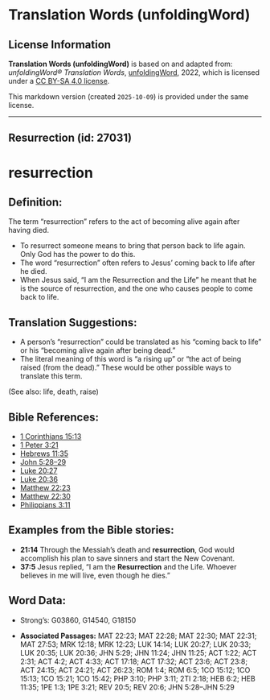 # Translation Words (unfoldingWord)

## License Information

**Translation Words (unfoldingWord)** is based on and adapted from: _unfoldingWord® Translation Words_, [unfoldingWord](https://unfoldingword.org/utw), 2022, which is licensed under a [CC BY-SA 4.0 license](https://creativecommons.org/licenses/by-sa/4.0/legalcode.en).

This markdown version (created `2025-10-09`) is provided under the same license.



--------------------------------

## Resurrection (id: 27031)

resurrection
============

Definition:
-----------

The term “resurrection” refers to the act of becoming alive again after having died.

* To resurrect someone means to bring that person back to life again. Only God has the power to do this.
* The word “resurrection” often refers to Jesus’ coming back to life after he died.
* When Jesus said, “I am the Resurrection and the Life” he meant that he is the source of resurrection, and the one who causes people to come back to life.

Translation Suggestions:
------------------------

* A person’s “resurrection” could be translated as his “coming back to life” or his “becoming alive again after being dead.”
* The literal meaning of this word is “a rising up” or “the act of being raised (from the dead).” These would be other possible ways to translate this term.

(See also: life, death, raise)

Bible References:
-----------------

* [1 Corinthians 15:13](https://ref.ly/1Cor15:13)
* [1 Peter 3:21](https://ref.ly/1Pet3:21)
* [Hebrews 11:35](https://ref.ly/Heb11:35)
* [John 5:28–29](https://ref.ly/John5:28-John5:29)
* [Luke 20:27](https://ref.ly/Luke20:27)
* [Luke 20:36](https://ref.ly/Luke20:36)
* [Matthew 22:23](https://ref.ly/Matt22:23)
* [Matthew 22:30](https://ref.ly/Matt22:30)
* [Philippians 3:11](https://ref.ly/Phil3:11)

Examples from the Bible stories:
--------------------------------

* **21:14** Through the Messiah’s death and **resurrection**, God would accomplish his plan to save sinners and start the New Covenant.
* **37:5** Jesus replied, “I am the **Resurrection** and the Life. Whoever believes in me will live, even though he dies.”

Word Data:
----------

* Strong’s: G03860, G14540, G18150

* **Associated Passages:** MAT 22:23; MAT 22:28; MAT 22:30; MAT 22:31; MAT 27:53; MRK 12:18; MRK 12:23; LUK 14:14; LUK 20:27; LUK 20:33; LUK 20:35; LUK 20:36; JHN 5:29; JHN 11:24; JHN 11:25; ACT 1:22; ACT 2:31; ACT 4:2; ACT 4:33; ACT 17:18; ACT 17:32; ACT 23:6; ACT 23:8; ACT 24:15; ACT 24:21; ACT 26:23; ROM 1:4; ROM 6:5; 1CO 15:12; 1CO 15:13; 1CO 15:21; 1CO 15:42; PHP 3:10; PHP 3:11; 2TI 2:18; HEB 6:2; HEB 11:35; 1PE 1:3; 1PE 3:21; REV 20:5; REV 20:6; JHN 5:28–JHN 5:29

